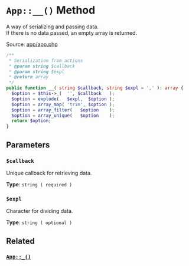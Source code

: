 # `App::__()` Method
A way of serializing and passing data.       
If there is no data passed, an empty array is returned.

Source: [app/app.php](https://github.com/BoidCMS/BoidCMS/blob/master/app/app.php)
```php
/**
 * Serialization from actions
 * @param string $callback
 * @param string $expl
 * @return array
 */
public function __( string $callback, string $expl = ',' ): array {
  $option = $this->_(  '', $callback   );
  $option = explode(   $expl,  $option );
  $option = array_map( 'trim', $option );
  $option = array_filter(   $option    );
  $option = array_unique(   $option    );
  return $option;
}
```

## Parameters

### `$callback`
Unique callback for retrieving data.     

**Type**: `string ( required )`

### `$expl`
Character for dividing data.       

**Type**: `string ( optional )`


## Related

### [`App::_()`](/developer/method/_)



